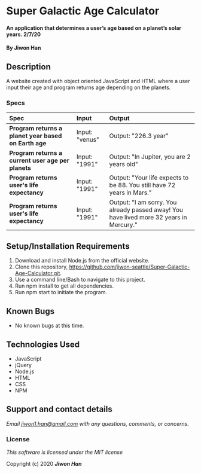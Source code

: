 # Super Galactic Age Calculator

#### An application that determines a user’s age based on a planet’s solar years. 2/7/20

#### By **Jiwon Han**

## Description

A website created with object oriented JavaScript and HTML where a user input their age and program returns age depending on the planets.


### Specs
| Spec | Input | Output |
| :-------------     | :------------- | :------------- |
| **Program returns a planet year based on Earth age** | Input: "venus" | Output: "226.3 year" |
| **Program returns a current user age per planets** | Input: "1991"  | Output: "In Jupiter, you are 2 years old" |
| **Program returns user's life expectancy**| Input: "1991" | Output: "Your life expects to be 88. You still have 72 years in Mars." |
| **Program returns user's life expectancy**| Input: "1991" | Output: "I am sorry. You already passed away! You have lived more 32 years in Mercury." |

## Setup/Installation Requirements

1. Download and install Node.js from the official website.
2. Clone this repository, https://github.com/jiwon-seattle/Super-Galactic-Age-Calculator.git.
3. Use a command line/Bash to navigate to this project.
4. Run npm install to get all dependencies.
5. Run npm start to initiate the program.

## Known Bugs
* No known bugs at this time.

## Technologies Used
* JavaScript
* jQuery
* Node.js
* HTML
* CSS
* NPM

## Support and contact details

_Email jiwon1.han@gmail.com with any questions, comments, or concerns._

### License

*This software is licensed under the MIT license*

Copyright (c) 2020 **_Jiwon Han_**
